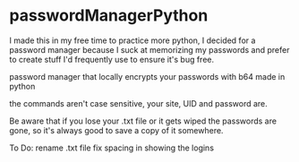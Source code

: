 # passwordManagerPython
I made this in my free time to practice more python, I decided for a password manager because I suck at memorizing my passwords and prefer to create stuff I'd frequently use to ensure it's bug free.

 password manager that locally encrypts your passwords with b64 made in python
 
 the commands aren't case sensitive, your site, UID and password are.
 
 Be aware that if you lose your .txt file or it gets wiped the passwords are gone, so it's always good to save a copy of it somewhere.
 
 To Do:
 rename .txt file
 fix spacing in showing the logins
 
